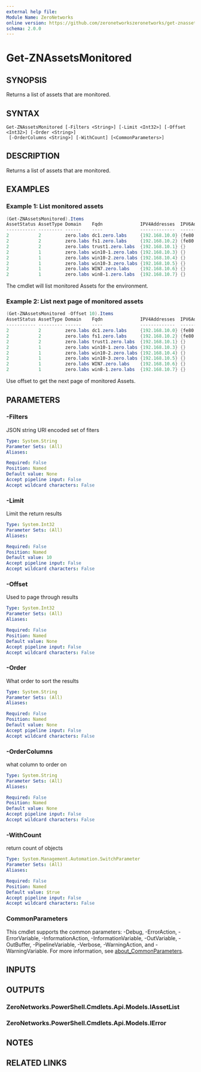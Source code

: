 ```yaml
---
external help file:
Module Name: ZeroNetworks
online version: https://github.com/zeronetworkszeronetworks/get-znassetsmonitored
schema: 2.0.0
---
```


# Get-ZNAssetsMonitored

## SYNOPSIS
Returns a list of assets that are monitored.

## SYNTAX

```
Get-ZNAssetsMonitored [-Filters <String>] [-Limit <Int32>] [-Offset <Int32>] [-Order <String>]
 [-OrderColumns <String>] [-WithCount] [<CommonParameters>]
```

## DESCRIPTION
Returns a list of assets that are monitored.

## EXAMPLES

### Example 1: List monitored assets
```powershell
(Get-ZNAssetsMonitored).Items
AssetStatus AssetType Domain    Fqdn              IPV4Addresses  IPV6Addresses               Id           Name    OperatingSystem                   ProtectionState Source
----------- --------- ------    ----              -------------  -------------               --           ----    ---------------                   --------------- ------
2           2         zero.labs dc1.zero.labs     {192.168.10.0} {fe80::8863:40e6:ced3:75a8} a:a:ZgBWOMyc DC1     Windows Server 2012 R2 Datacenter 5               3
2           2         zero.labs fs1.zero.labs     {192.168.10.2} {fe80::190f:e8a3:b0de:3fcd} a:a:GnyWAsYs FS1     Windows Server 2008 R2 Datacenter 3               3
2           2         zero.labs trust1.zero.labs  {192.168.10.1} {}                          a:a:EP2KKITZ TRUST1  Windows Server 2019 Standard      3               3
2           1         zero.labs win10-1.zero.labs {192.168.10.3} {}                          a:a:6BokfBbU WIN10-1 Windows 10 Pro                    3               3
2           1         zero.labs win10-2.zero.labs {192.168.10.4} {}                          a:a:HYZhxRzI WIN10-2 Windows 10 Pro                    3               3
2           1         zero.labs win10-3.zero.labs {192.168.10.5} {}                          a:a:qnRgyRA9 WIN10-3 Windows 10 Pro                    3               3
2           1         zero.labs WIN7.zero.labs    {192.168.10.6} {}                          a:a:5wiknOhs WIN7    Windows 7 Ultimate                3               3
2           1         zero.labs win8-1.zero.labs  {192.168.10.7} {}                          a:a:cxIJepiA win8-1  Windows 8.1 Enterprise            3               3
```

The cmdlet will list monitored Assets for the environment.

### Example 2: List next page of monitored assets
```powershell
(Get-ZNAssetsMonitored -Offset 10).Items
AssetStatus AssetType Domain    Fqdn              IPV4Addresses  IPV6Addresses               Id           Name    OperatingSystem                   ProtectionState Source
----------- --------- ------    ----              -------------  -------------               --           ----    ---------------                   --------------- ------
2           2         zero.labs dc1.zero.labs     {192.168.10.0} {fe80::8863:40e6:ced3:75a8} a:a:ZgBWOMyc DC1     Windows Server 2012 R2 Datacenter 5               3
2           2         zero.labs fs1.zero.labs     {192.168.10.2} {fe80::190f:e8a3:b0de:3fcd} a:a:GnyWAsYs FS1     Windows Server 2008 R2 Datacenter 3               3
2           2         zero.labs trust1.zero.labs  {192.168.10.1} {}                          a:a:EP2KKITZ TRUST1  Windows Server 2019 Standard      3               3
2           1         zero.labs win10-1.zero.labs {192.168.10.3} {}                          a:a:6BokfBbU WIN10-1 Windows 10 Pro                    3               3
2           1         zero.labs win10-2.zero.labs {192.168.10.4} {}                          a:a:HYZhxRzI WIN10-2 Windows 10 Pro                    3               3
2           1         zero.labs win10-3.zero.labs {192.168.10.5} {}                          a:a:qnRgyRA9 WIN10-3 Windows 10 Pro                    3               3
2           1         zero.labs WIN7.zero.labs    {192.168.10.6} {}                          a:a:5wiknOhs WIN7    Windows 7 Ultimate                3               3
2           1         zero.labs win8-1.zero.labs  {192.168.10.7} {}                          a:a:cxIJepiA win8-1  Windows 8.1 Enterprise            3               3
```

Use offset to get the next page of monitored Assets.

## PARAMETERS

### -Filters
JSON string URI encoded set of fiters

```yaml
Type: System.String
Parameter Sets: (All)
Aliases:

Required: False
Position: Named
Default value: None
Accept pipeline input: False
Accept wildcard characters: False
```

### -Limit
Limit the return results

```yaml
Type: System.Int32
Parameter Sets: (All)
Aliases:

Required: False
Position: Named
Default value: 10
Accept pipeline input: False
Accept wildcard characters: False
```

### -Offset
Used to page through results

```yaml
Type: System.Int32
Parameter Sets: (All)
Aliases:

Required: False
Position: Named
Default value: None
Accept pipeline input: False
Accept wildcard characters: False
```

### -Order
What order to sort the results

```yaml
Type: System.String
Parameter Sets: (All)
Aliases:

Required: False
Position: Named
Default value: None
Accept pipeline input: False
Accept wildcard characters: False
```

### -OrderColumns
what column to order on

```yaml
Type: System.String
Parameter Sets: (All)
Aliases:

Required: False
Position: Named
Default value: None
Accept pipeline input: False
Accept wildcard characters: False
```

### -WithCount
return count of objects

```yaml
Type: System.Management.Automation.SwitchParameter
Parameter Sets: (All)
Aliases:

Required: False
Position: Named
Default value: $true
Accept pipeline input: False
Accept wildcard characters: False
```

### CommonParameters
This cmdlet supports the common parameters: -Debug, -ErrorAction, -ErrorVariable, -InformationAction, -InformationVariable, -OutVariable, -OutBuffer, -PipelineVariable, -Verbose, -WarningAction, and -WarningVariable. For more information, see [about_CommonParameters](http://go.microsoft.com/fwlink/?LinkID=113216).

## INPUTS

## OUTPUTS

### ZeroNetworks.PowerShell.Cmdlets.Api.Models.IAssetList

### ZeroNetworks.PowerShell.Cmdlets.Api.Models.IError

## NOTES

## RELATED LINKS

